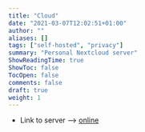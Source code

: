 ```yaml
---
title: "Cloud"
date: "2021-03-07T12:02:51+01:00"
author: ""
aliases: []
tags: ["self-hosted", "privacy"]
summary: "Personal Nextcloud server"
ShowReadingTime: true
ShowToc: false
TocOpen: false
comments: false
draft: true
weight: 1
---
```


+ Link to server --> [online](https://lxcloud.mjindra.eu)
